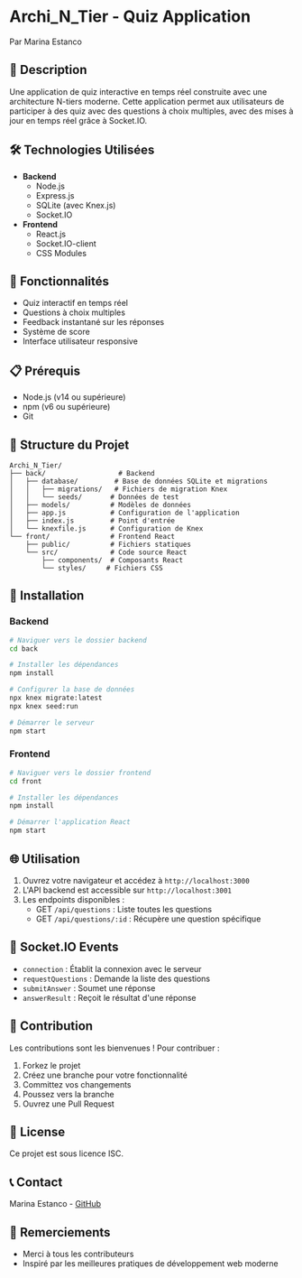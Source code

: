 # Archi_N_Tier - Quiz Application

Par Marina Estanco

## 📝 Description
Une application de quiz interactive en temps réel construite avec une architecture N-tiers moderne. Cette application permet aux utilisateurs de participer à des quiz avec des questions à choix multiples, avec des mises à jour en temps réel grâce à Socket.IO.

## 🛠 Technologies Utilisées
- **Backend**
  - Node.js
  - Express.js
  - SQLite (avec Knex.js)
  - Socket.IO
- **Frontend**
  - React.js
  - Socket.IO-client
  - CSS Modules

## 🚀 Fonctionnalités
- Quiz interactif en temps réel
- Questions à choix multiples
- Feedback instantané sur les réponses
- Système de score
- Interface utilisateur responsive

## 📋 Prérequis
- Node.js (v14 ou supérieure)
- npm (v6 ou supérieure)
- Git

## 📁 Structure du Projet
```
Archi_N_Tier/
├── back/                  # Backend
│   ├── database/         # Base de données SQLite et migrations
│   │   ├── migrations/   # Fichiers de migration Knex
│   │   └── seeds/       # Données de test
│   ├── models/          # Modèles de données
│   ├── app.js           # Configuration de l'application
│   ├── index.js         # Point d'entrée
│   └── knexfile.js      # Configuration de Knex
└── front/               # Frontend React
    ├── public/          # Fichiers statiques
    └── src/             # Code source React
        ├── components/  # Composants React
        └── styles/     # Fichiers CSS
```

## 🔧 Installation

### Backend
```bash
# Naviguer vers le dossier backend
cd back

# Installer les dépendances
npm install

# Configurer la base de données
npx knex migrate:latest
npx knex seed:run

# Démarrer le serveur
npm start
```

### Frontend
```bash
# Naviguer vers le dossier frontend
cd front

# Installer les dépendances
npm install

# Démarrer l'application React
npm start
```

## 🌐 Utilisation
1. Ouvrez votre navigateur et accédez à `http://localhost:3000`
2. L'API backend est accessible sur `http://localhost:3001`
3. Les endpoints disponibles :
   - GET `/api/questions` : Liste toutes les questions
   - GET `/api/questions/:id` : Récupère une question spécifique

## 🔌 Socket.IO Events
- `connection` : Établit la connexion avec le serveur
- `requestQuestions` : Demande la liste des questions
- `submitAnswer` : Soumet une réponse
- `answerResult` : Reçoit le résultat d'une réponse

## 🤝 Contribution
Les contributions sont les bienvenues ! Pour contribuer :
1. Forkez le projet
2. Créez une branche pour votre fonctionnalité
3. Committez vos changements
4. Poussez vers la branche
5. Ouvrez une Pull Request

## 📝 License
Ce projet est sous licence ISC.

## 📞 Contact
Marina Estanco - [GitHub](https://github.com/Elfi-11)

## 🙏 Remerciements
- Merci à tous les contributeurs
- Inspiré par les meilleures pratiques de développement web moderne